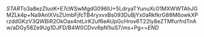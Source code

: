 $START$o3a8ezZIuoK+E7cWSwMgdG096lU+5LdryaTYunuXc01MXWWTAhJGMZLk4p+Na9AnlXVsZUmbFjfcTB4ryxvxBs093DuBjYx0aRkfkrG88M6owkXPrzddGKzV3QWBiR2OkOax4ntLirK2uf6eAUpGcHrov6T22Iy8eZTMfurfrdTnAw/aDGy58Ze9Ug1DJFD/B4W0CDvv6pN1iuS7/ms+Pg==$END$
